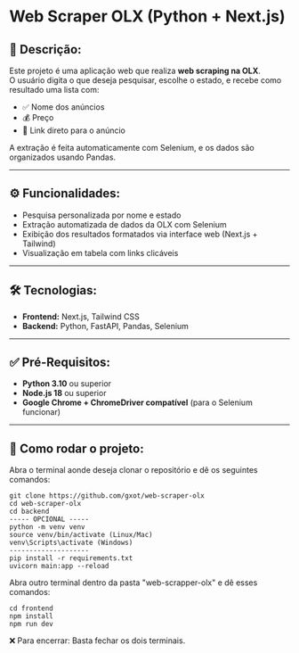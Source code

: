 # Web Scraper OLX (Python + Next.js)

## 📌 Descrição:
Este projeto é uma aplicação web que realiza **web scraping na OLX**.  
O usuário digita o que deseja pesquisar, escolhe o estado, e recebe como resultado uma lista com:

- ✅ Nome dos anúncios
- 💰 Preço
- 🔗 Link direto para o anúncio

A extração é feita automaticamente com Selenium, e os dados são organizados usando Pandas.

---

## ⚙️ Funcionalidades:
- Pesquisa personalizada por nome e estado
- Extração automatizada de dados da OLX com Selenium
- Exibição dos resultados formatados via interface web (Next.js + Tailwind)
- Visualização em tabela com links clicáveis

---

## 🛠 Tecnologias:
- **Frontend:** Next.js, Tailwind CSS  
- **Backend:** Python, FastAPI, Pandas, Selenium

---

## ✅ Pré-Requisitos:
- **Python 3.10** ou superior  
- **Node.js 18** ou superior  
- **Google Chrome + ChromeDriver compatível** (para o Selenium funcionar)

---

## 🚀 Como rodar o projeto:

Abra o terminal aonde deseja clonar o repositório e dê os seguintes comandos:
```
git clone https://github.com/gxot/web-scraper-olx
cd web-scraper-olx
cd backend
----- OPCIONAL -----
python -m venv venv
source venv/bin/activate (Linux/Mac)
venv\Scripts\activate (Windows)
--------------------
pip install -r requirements.txt
uvicorn main:app --reload  
```
Abra outro terminal dentro da pasta "web-scrapper-olx" e dê esses comandos:
```
cd frontend
npm install
npm run dev
```  

❌ Para encerrar: Basta fechar os dois terminais.

